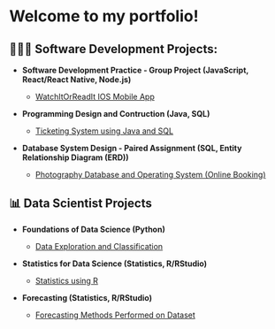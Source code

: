 <h1>Welcome to my portfolio!</h1>
<h2>👩🏽‍💻 Software Development Projects:</h2>

- <b>Software Development Practice - Group Project (JavaScript, React/React Native, Node.js)</b>
  - [WatchItOrReadIt IOS Mobile App](https://github.com/NikishaChhima/WatchItOrReadIt_IOS_Mobile_App)

- <b>Programming Design and Contruction (Java, SQL)</b>
  - [Ticketing System using Java and SQL](https://github.com/NikishaChhima/Ticketing_GUI_System_Java_SQL)

- <b>Database System Design - Paired Assignment (SQL, Entity Relationship Diagram (ERD))</b>
  - [Photography Database and Operating System (Online Booking)](https://github.com/NikishaChhima/Photography_Database_and_Operating_System/tree/main)

<h2>📊 Data Scientist Projects</h2>

- <b>Foundations of Data Science (Python)</b>
  - [Data Exploration and Classification](https://github.com/NikishaChhima/Data_Exploration_and_Classification/tree/main)

- <b>Statistics for Data Science (Statistics, R/RStudio)</b>
  - [Statistics using R](https://github.com/NikishaChhima/Statistics_using_R/tree/main)
 
- <b>Forecasting (Statistics, R/RStudio)</b>
  - [Forecasting Methods Performed on Dataset](https://github.com/NikishaChhima/Forecasting_Methods_Performed_on_Dataset/tree/main)
 
<!--<h2>🙋🏽‍♀️ Contact me:</h2>-->
<!--[<img align="left" alt="NikishaChhima | LinkedIn" width="22px" src="https://cdn.jsdelivr.net/npm/simple-icons@v3/icons/linkedin.svg" />]-->
<!--[linkedin][linkedin]: https://linkedin.com/in/NikishaChhima-->
